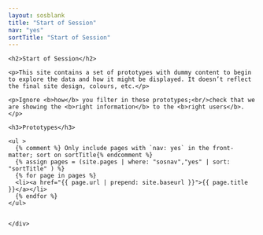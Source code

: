 ```yaml
---
layout: sosblank
title: "Start of Session"
nav: "yes"
sortTitle: "Start of Session"
---
```


<div class="container">
  <div class="col-md-6">

    <h2>Start of Session</h2>

    <p>This site contains a set of prototypes with dummy content to begin to explore the data and how it might be displayed. It doesn’t reflect the final site design, colours, etc.</p>

    <p>Ignore <b>how</b> you filter in these prototypes;<br/>check that we are showing the <b>right information</b> to the <b>right users</b>.</p>

    <h3>Prototypes</h3>

    <ul >
      {% comment %} Only include pages with `nav: yes` in the front-matter; sort on sortTitle{% endcomment %}
      {% assign pages = (site.pages | where: "sosnav","yes" | sort: "sortTitle" ) %}
      {% for page in pages %}
      <li><a href="{{ page.url | prepend: site.baseurl }}">{{ page.title }}</a></li>
      {% endfor %}
    </ul>


    </div>
</div>
